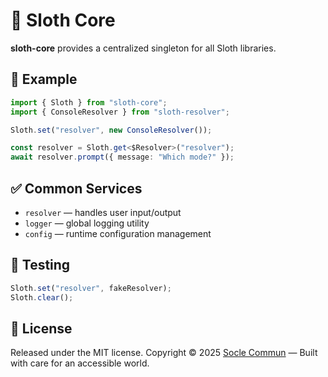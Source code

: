 # 🧩 Sloth Core

**sloth-core** provides a centralized singleton for all Sloth libraries.

## 🔌 Example

```ts
import { Sloth } from "sloth-core";
import { ConsoleResolver } from "sloth-resolver";

Sloth.set("resolver", new ConsoleResolver());

const resolver = Sloth.get<$Resolver>("resolver");
await resolver.prompt({ message: "Which mode?" });
```

## ✅ Common Services

- `resolver` — handles user input/output
- `logger` — global logging utility
- `config` — runtime configuration management

## 🧪 Testing

```ts
Sloth.set("resolver", fakeResolver);
Sloth.clear();
```

## 📜 License

Released under the MIT license. Copyright © 2025 [Socle Commun](https://github.com/socle-commun) — Built with care for an accessible world.
